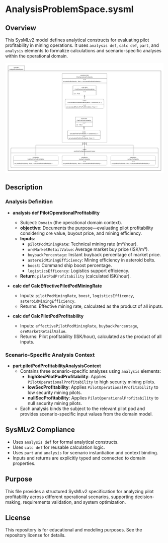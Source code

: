 # AnalysisProblemSpace.sysml

## Overview

This SysMLv2 model defines analytical constructs for evaluating pilot profitability in mining operations. It uses `analysis def`, `calc def`, `part`, and `analysis` elements to formalize calculations and scenario-specific analyses within the operational domain.

![AnalysisProblemSpace](Images/AnalysisProblemSpace.png)

## Description

### Analysis Definition

- **analysis def PilotOperationalProfitability**
  - Subject: `Domain` (the operational domain context).
  - **objective**: Documents the purpose—evaluating pilot profitability considering ore value, buyout price, and mining efficiency.
  - **Inputs**:
    - `pilotPodMiningRate`: Technical mining rate (m³/hour).
    - `oreMarketRetailValue`: Average market buy price (ISK/m³).
    - `buybackPercentage`: Instant buyback percentage of market price.
    - `asteroidMiningEfficiency`: Mining efficiency in asteroid belts.
    - `boost`: Command ship boost percentage.
    - `logisticsEfficency`: Logistics support efficiency.
  - **Return**: `pilotPodProfitability` (calculated ISK/hour).

- **calc def CalcEffectivePilotPodMiningRate**
  - Inputs: `pilotPodMiningRate`, `boost`, `logisticsEfficency`, `asteroidMiningEfficiency`.
  - Returns: Effective mining rate, calculated as the product of all inputs.

- **calc def CalcPilotPodProfitability**
  - Inputs: `effectivePilotPodMiningRate`, `buybackPercentage`, `oreMarketRetailValue`.
  - Returns: Pilot profitability (ISK/hour), calculated as the product of all inputs.

### Scenario-Specific Analysis Context

- **part pilotPodProfitabilityAnalysisContext**
  - Contains three scenario-specific analyses using `analysis` elements:
    - **highSecPilotPodProfitability**: Applies `PilotOperationalProfitability` to high security mining pilots.
    - **lowSecProfitability**: Applies `PilotOperationalProfitability` to low security mining pilots.
    - **nullSecProfitability**: Applies `PilotOperationalProfitability` to null security mining pilots.
  - Each analysis binds the subject to the relevant pilot pod and provides scenario-specific input values from the domain model.

## SysMLv2 Compliance

- Uses `analysis def` for formal analytical constructs.
- Uses `calc def` for reusable calculation logic.
- Uses `part` and `analysis` for scenario instantiation and context binding.
- Inputs and returns are explicitly typed and connected to domain properties.

## Purpose

This file provides a structured SysMLv2 specification for analyzing pilot profitability across different operational scenarios, supporting decision-making, requirements validation, and system optimization.

## License

This repository is for educational and modeling purposes. See the repository license for details.